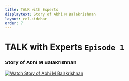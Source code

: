 ```yaml
---
title: TALK with Experts
displaytext: Story of Abhi M Balakrishnan
layout: col-sidebar
order: 7
---
```


# TALK with Experts ```Episode 1```
### Story of Abhi M Balakrishnan
[![Watch Story of Abhi M Balakrishnan](https://i.imgur.com/nLWTC4J.png)](https://www.youtube.com/watch?v=5Phtdiu4Vmw)
